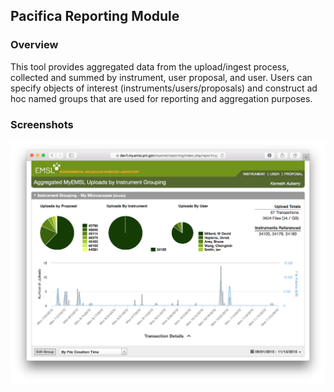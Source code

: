 ## Pacifica Reporting Module
### Overview
This tool provides aggregated data from the upload/ingest process, collected and
summed by instrument, user proposal, and user. Users can specify objects of interest
(instruments/users/proposals) and construct ad hoc named groups that are used for
reporting and aggregation purposes.

### Screenshots
![Main Interface Screencap](https://raw.githubusercontent.com/EMSL-MSC/pacifica-reporting/master/resources/screenshots/MyEMSL_Reporting-Main_Page-2016-03-10.png)
